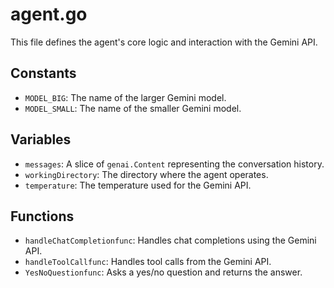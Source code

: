 # agent.go

This file defines the agent's core logic and interaction with the Gemini API.

## Constants

-   `MODEL_BIG`: The name of the larger Gemini model.
-   `MODEL_SMALL`: The name of the smaller Gemini model.

## Variables

-   `messages`: A slice of `genai.Content` representing the conversation history.
-   `workingDirectory`: The directory where the agent operates.
-   `temperature`: The temperature used for the Gemini API.

## Functions

-   `handleChatCompletionfunc`: Handles chat completions using the Gemini API.
-   `handleToolCallfunc`: Handles tool calls from the Gemini API.
-   `YesNoQuestionfunc`: Asks a yes/no question and returns the answer.